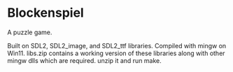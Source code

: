Blockenspiel
============

A puzzle game.

Built on SDL2, SDL2_image, and SDL2_ttf libraries. Compiled with mingw on Win11.
libs.zip contains a working version of these libraries along with other mingw dlls which are required.
unzip it and run make.